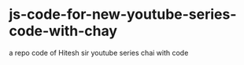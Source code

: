 # js-code-for-new-youtube-series-code-with-chay
a repo code of Hitesh sir youtube series chai with code
